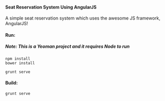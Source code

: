 #### Seat Reservation System Using AngularJS
A simple seat reservation system which uses the awesome JS framework, AngularJS!

#### Run:

##### Note: This is a Yeoman project and it requires Node to run

```
npm install
bower install
```

```
grunt serve
```

#### Build:

```
grunt serve
```

